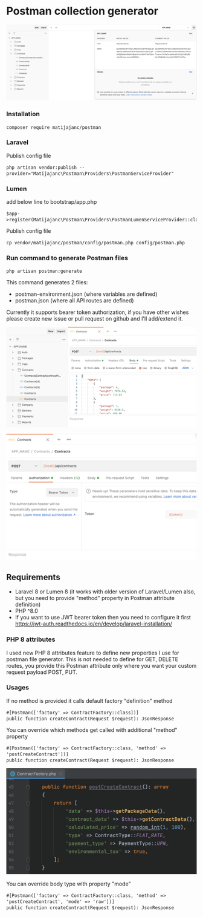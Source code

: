 # Postman collection generator

<p><img src="https://github.com/matijajanc/postman/blob/master/images/postman.png"></p>

### Installation
```
composer require matijajanc/postman
```

### Laravel

Publish config file
```
php artisan vendor:publish --provider="Matijajanc\Postman\Providers\PostmanServiceProvider"
```

### Lumen

add below line to bootstrap/app.php
```
$app->register(Matijajanc\Postman\Providers\PostmanLumenServiceProvider::class);
```

Publish config file
```
cp vendor/matijajanc/postman/config/postman.php config/postman.php
```

### Run command to generate Postman files
```
php artisan postman:generate
```

This command generates 2 files:
- postman-environment.json (where variables are defined)
- postman.json (where all API routes are defined)

Currently it supports bearer token authorization, if you have other wishes please create new issue or pull request on github and I'll add/extend it.

<p><img src="https://github.com/matijajanc/postman/blob/master/images/postman_api.png"></p>

<p><img src="https://github.com/matijajanc/postman/blob/master/images/postman_authorization.png"></p>

## Requirements
- Laravel 8 or Lumen 8 (it works with older version of Laravel/Lumen also, but you need to provide "method" property in Postman attribute definition)
- PHP ^8.0
- If you want to use JWT bearer token then you need to configure it first https://jwt-auth.readthedocs.io/en/develop/laravel-installation/

### PHP 8 attributes
I used new PHP 8 attributes feature to define new properties I use for postman file generator.
This is not needed to define for GET, DELETE routes, you provide this Postman attribute only where you want your custom request payload POST, PUT.

### Usages

If no method is provided it calls default factory "definition" method

```
#[Postman(['factory' => ContractFactory::class])]
public function createContract(Request $request): JsonResponse
```

You can override which methods get called with additional "method" property

```
#[Postman(['factory' => ContractFactory::class, 'method' => 'postCreateContract'])]
public function createContract(Request $request): JsonResponse
```

<p><img src="https://github.com/matijajanc/postman/blob/master/images/factory.png"></p>

You can override body type with property "mode"

```
#[Postman(['factory' => ContractFactory::class, 'method' => 'postCreateContract', 'mode' => 'raw'])]
public function createContract(Request $request): JsonResponse
```
